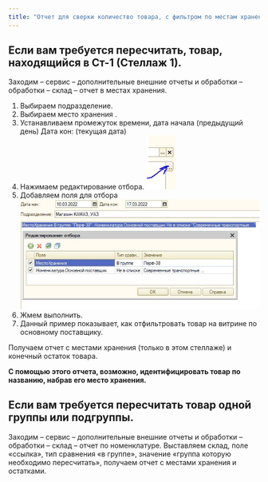 ```yaml
---
title: "Отчет для сверки количество товара, с фильтром по местам хранения"
---
```


## Если вам требуется пересчитать, товар, находящийся в Ст-1 (Стеллаж 1).

Заходим – сервис – дополнительные внешние отчеты и обработки – обработки – склад – отчет в местах хранения.

1.  Выбираем подразделение.
2.  Выбираем место хранения .
3.  Устанавливаем промежуток времени, дата начала (предыдущий день) Дата кон: (текущая дата)   
4.  Нажимаем редактирование отбора. ![](KBO/_attach/image5.jpeg)
5.  Добавляем поля для отбора ![](KBO/_attach/image6.jpeg)
6.  Жмем выполнить.  
7.  Данный пример показывает, как отфильтровать товар на витрине по основному поставщику.

Получаем отчет с местами хранения (только в этом стеллаже) и конечный остаток товара.

**С помощью этого отчета, возможно, идентифицировать товар по названию, набрав его место хранения.**

## Если вам требуется пересчитать товар одной группы или подгруппы.

Заходим – сервис – дополнительные внешние отчеты и обработки – обработки – склад – отчет по номенклатуре. Выставляем склад, поле «ссылка», тип сравнения «в группе», значение «группа которую необходимо пересчитать», получаем отчет с местами хранения и остатками.